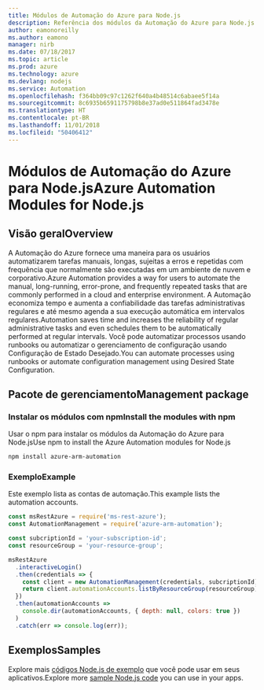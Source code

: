 ```yaml
---
title: Módulos de Automação do Azure para Node.js
description: Referência dos módulos da Automação do Azure para Node.js
author: eamonoreilly
ms.author: eamono
manager: nirb
ms.date: 07/18/2017
ms.topic: article
ms.prod: azure
ms.technology: azure
ms.devlang: nodejs
ms.service: Automation
ms.openlocfilehash: f364bb09c97c1262f640a4b48514c6abaee5f14a
ms.sourcegitcommit: 8c6935b6591175798b8e37ad0e511864fad3478e
ms.translationtype: HT
ms.contentlocale: pt-BR
ms.lasthandoff: 11/01/2018
ms.locfileid: "50406412"
---
```

# <a name="azure-automation-modules-for-nodejs"></a><span data-ttu-id="4be6b-103">Módulos de Automação do Azure para Node.js</span><span class="sxs-lookup"><span data-stu-id="4be6b-103">Azure Automation Modules for Node.js</span></span>

## <a name="overview"></a><span data-ttu-id="4be6b-104">Visão geral</span><span class="sxs-lookup"><span data-stu-id="4be6b-104">Overview</span></span>

<span data-ttu-id="4be6b-105">A Automação do Azure fornece uma maneira para os usuários automatizarem tarefas manuais, longas, sujeitas a erros e repetidas com frequência que normalmente são executadas em um ambiente de nuvem e corporativo.</span><span class="sxs-lookup"><span data-stu-id="4be6b-105">Azure Automation provides a way for users to automate the manual, long-running, error-prone, and frequently repeated tasks that are commonly performed in a cloud and enterprise environment.</span></span> <span data-ttu-id="4be6b-106">A Automação economiza tempo e aumenta a confiabilidade das tarefas administrativas regulares e até mesmo agenda a sua execução automática em intervalos regulares.</span><span class="sxs-lookup"><span data-stu-id="4be6b-106">Automation saves time and increases the reliability of regular administrative tasks and even schedules them to be automatically performed at regular intervals.</span></span> <span data-ttu-id="4be6b-107">Você pode automatizar processos usando runbooks ou automatizar o gerenciamento de configuração usando Configuração de Estado Desejado.</span><span class="sxs-lookup"><span data-stu-id="4be6b-107">You can automate processes using runbooks or automate configuration management using Desired State Configuration.</span></span>

## <a name="management-package"></a><span data-ttu-id="4be6b-108">Pacote de gerenciamento</span><span class="sxs-lookup"><span data-stu-id="4be6b-108">Management package</span></span>

### <a name="install-the-modules-with-npm"></a><span data-ttu-id="4be6b-109">Instalar os módulos com npm</span><span class="sxs-lookup"><span data-stu-id="4be6b-109">Install the modules with npm</span></span>

<span data-ttu-id="4be6b-110">Usar o npm para instalar os módulos da Automação do Azure para Node.js</span><span class="sxs-lookup"><span data-stu-id="4be6b-110">Use npm to install the Azure Automation modules for Node.js</span></span>

```bash
npm install azure-arm-automation
```

### <a name="example"></a><span data-ttu-id="4be6b-111">Exemplo</span><span class="sxs-lookup"><span data-stu-id="4be6b-111">Example</span></span>

<span data-ttu-id="4be6b-112">Este exemplo lista as contas de automação.</span><span class="sxs-lookup"><span data-stu-id="4be6b-112">This example lists the automation accounts.</span></span>

```javascript
const msRestAzure = require('ms-rest-azure');
const AutomationManagement = require('azure-arm-automation');

const subcriptionId = 'your-subscription-id';
const resourceGroup = 'your-resource-group';

msRestAzure
  .interactiveLogin()
  .then(credentials => {
    const client = new AutomationManagement(credentials, subcriptionId);
    return client.automationAccounts.listByResourceGroup(resourceGroup);
  })
  .then(automationAccounts =>
    console.dir(automationAccounts, { depth: null, colors: true })
  )
  .catch(err => console.log(err));
```

## <a name="samples"></a><span data-ttu-id="4be6b-113">Exemplos</span><span class="sxs-lookup"><span data-stu-id="4be6b-113">Samples</span></span>

<span data-ttu-id="4be6b-114">Explore mais [códigos Node.js de exemplo](https://azure.microsoft.com/resources/samples/?platform=nodejs) que você pode usar em seus aplicativos.</span><span class="sxs-lookup"><span data-stu-id="4be6b-114">Explore more [sample Node.js code](https://azure.microsoft.com/resources/samples/?platform=nodejs) you can use in your apps.</span></span>
